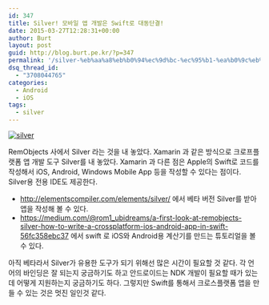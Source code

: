 ```yaml
---
id: 347
title: Silver! 모바일 앱 개발은 Swift로 대동단결!
date: 2015-03-27T12:28:31+00:00
author: Burt
layout: post
guid: http://blog.burt.pe.kr/?p=347
permalink: '/silver-%eb%aa%a8%eb%b0%94%ec%9d%bc-%ec%95%b1-%ea%b0%9c%eb%b0%9c%ec%9d%80-swift%eb%a1%9c-%eb%8c%80%eb%8f%99%eb%8b%a8%ea%b2%b0/'
dsq_thread_id:
  - "3708044765"
categories:
  - Android
  - iOS
tags:
  - silver
---
```

[<img class=" fit-width size-full wp-image-348 aligncenter" src="http://i0.wp.com/blog.burt.pe.kr/wp-content/uploads/2015/03/silver.png?resize=665%2C182" alt="silver" srcset="http://i2.wp.com/burt.pe.kr/wp-content/uploads/2015/03/silver.png?w=901 901w, http://i2.wp.com/burt.pe.kr/wp-content/uploads/2015/03/silver.png?resize=300%2C82 300w, http://i2.wp.com/burt.pe.kr/wp-content/uploads/2015/03/silver.png?resize=660%2C180 660w" sizes="(max-width: 665px) 100vw, 665px" data-recalc-dims="1" />](http://i0.wp.com/blog.burt.pe.kr/wp-content/uploads/2015/03/silver.png)

RemObjects 사에서 Silver 라는 것을 내 놓았다. Xamarin 과 같은 방식으로 크로프플랫폼 앱 개발 도구 Silver를 내 놓았다. Xamarin 과 다른 점은 Apple의 Swift로 코드를 작성해서 iOS, Android, Windows Mobile App 등을 작성할 수 있다는 점이다. Silver용 전용 IDE도 제공한다.

  * <http://elementscompiler.com/elements/silver/> 에서 베타 버전 Silver를 받아 앱을 작성해 볼 수 있다.
  * <https://medium.com/@rom1_ubidreams/a-first-look-at-remobjects-silver-how-to-write-a-crossplatform-ios-android-app-in-swift-56fc358ebc37> 에서 swift 로 iOS와 Android용 계산기를 만드는 튜토리얼을 볼 수 있다.

아직 베타라서 Silver가 유용한 도구가 되기 위해선 많은 시간이 필요할 것 같다. 각 언어의 바인딩은 잘 되는지 궁금하기도 하고 안드로이드는 NDK 개발이 필요할 때가 있는데 어떻게 지원하는지 궁금하기도 하다. 그렇지만 Swift를 통해서 크로스플랫폼 앱을 만들 수 있는 것은 멋진 일인것 같다.